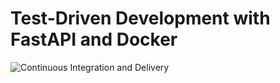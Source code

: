 # Test-Driven Development with FastAPI and Docker

![Continuous Integration and Delivery](https://github.com/arvindcletus/fastapi-tdd-docker/workflows/Continuous%20Integration%20and%20Delivery/badge.svg?branch=master)
